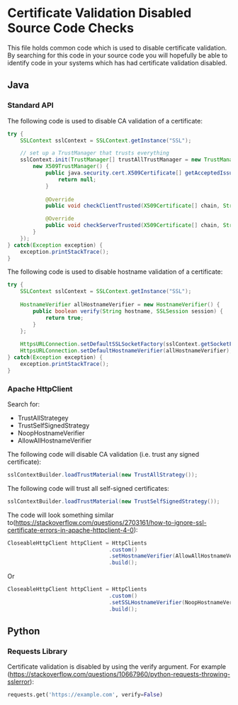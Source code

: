 # Certificate Validation Disabled Source Code Checks
This file holds common code which is used to disable certificate validation. By searching for this code in your source code you will hopefully be able to identify code in your systems which has had certificate validation disabled.

## Java
### Standard API

The following code is used to disable CA validation of a certificate:
```java
try { 
	SSLContext sslContext = SSLContext.getInstance("SSL");

	// set up a TrustManager that trusts everything
	sslContext.init(TrustManager[] trustAllTrustManager = new TrustManager[] {
		new X509TrustManager() {
			public java.security.cert.X509Certificate[] getAcceptedIssuers() {
				return null;
			}
			
			@Override
			public void checkClientTrusted(X509Certificate[] chain, String authType) {}

			@Override
			public void checkServerTrusted(X509Certificate[] chain, String authType){}
		}
	});
} catch(Exception exception) {
	exception.printStackTrace();
}
```

The following code is used to disable hostname validation of a certificate:
```java
try {
	SSLContext sslContext = SSLContext.getInstance("SSL");
	
	HostnameVerifier allHostnameVerifier = new HostnameVerifier() {
		public boolean verify(String hostname, SSLSession session) {
			return true;
		}
	};
	
	HttpsURLConnection.setDefaultSSLSocketFactory(sslContext.getSocketFactory());
	HttpsURLConnection.setDefaultHostnameVerifier(allHostnameVerifier);
} catch(Exception exception) {
	exception.printStackTrace();
}
```

### Apache HttpClient
Search for:
* TrustAllStrategey
* TrustSelfSignedStrategy
* NoopHostnameVerifier
* AllowAllHostnameVerifier

The following code will disable CA validation (i.e. trust any signed certificate):
```java
sslContextBuilder.loadTrustMaterial(new TrustAllStrategy());
```

The following code will trust all self-signed certificates:
```java
sslContextBuilder.loadTrustMaterial(new TrustSelfSignedStrategy());
```

The code will look something similar to(https://stackoverflow.com/questions/2703161/how-to-ignore-ssl-certificate-errors-in-apache-httpclient-4-0):
```java
CloseableHttpClient httpClient = HttpClients
                                .custom()
                                .setHostnameVerifier(AllowAllHostnameVerifier.INSTANCE)
                                .build();
```
Or

```java
CloseableHttpClient httpClient = HttpClients
                                .custom()
                                .setSSLHostnameVerifier(NoopHostnameVerifier.INSTANCE)
                                .build();
```

## Python
### Requests Library

Certificate validation is disabled by using the verify argument. For example (https://stackoverflow.com/questions/10667960/python-requests-throwing-sslerror):
```python
requests.get('https://example.com', verify=False)
```
